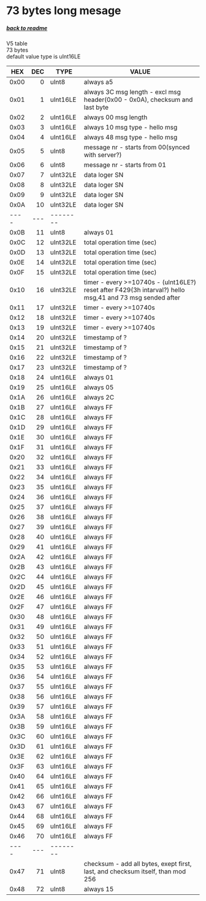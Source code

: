 # 73 bytes long mesage
##### [back to readme](../README.md)  
V5 table  
73 bytes   
default value type is uInt16LE  

| HEX  	| DEC 	| TYPE     	| VALUE                                                                                                     	|
|------	|-----:	|----------	|--------------------------------------------------------------------------------------------------------------	|
| 0x00 	| 0   	| uInt8    	| always a5                                                                                                 	|
| 0x01 	| 1   	| uInt16LE 	| always 3C msg length - excl msg header(0x00 - 0x0A), checksum and last byte                               	|
| 0x02 	| 2   	| uInt16LE 	| always 00 msg length                                                                                      	|
| 0x03 	| 3   	| uInt16LE 	| always 10 msg type - hello msg                                                                            	|
| 0x04 	| 4   	| uInt16LE 	| always 48 msg type - hello msg                                                                            	|
| 0x05 	| 5   	| uInt8    	| message nr - starts from 00(synced with server?)                                                          	|
| 0x06 	| 6   	| uInt8    	| message nr - starts from 01                                                                               	|
| 0x07 	| 7   	| uInt32LE 	| data loger SN                                                                                             	|
| 0x08 	| 8   	| uInt32LE 	| data loger SN                                                                                             	|
| 0x09 	| 9   	| uInt32LE 	| data loger SN                                                                                             	|
| 0x0A 	| 10  	| uInt32LE 	| data loger SN                                                                                             	|
| ---- 	| --- 	| -------- 	|                                                                                                           	|
| 0x0B 	| 11  	| uInt8    	| always 01                                                                                                 	|
| 0x0C 	| 12  	| uInt32LE 	| total operation time (sec)                                                                                	|
| 0x0D 	| 13  	| uInt32LE 	| total operation time (sec)                                                                                	|
| 0x0E 	| 14  	| uInt32LE 	| total operation time (sec)                                                                                	|
| 0x0F 	| 15  	| uInt32LE 	| total operation time (sec)                                                                                	|
| 0x10 	| 16  	| uInt32LE 	| timer - every >=10740s - (uInt16LE?) reset after F429(3h intarval?) hello msg,41 and 73 msg sended after  	|
| 0x11 	| 17  	| uInt32LE 	| timer - every >=10740s                                                                                    	|
| 0x12 	| 18  	| uInt32LE 	| timer - every >=10740s                                                                                    	|
| 0x13 	| 19  	| uInt32LE 	| timer - every >=10740s                                                                                    	|
| 0x14 	| 20  	| uInt32LE 	| timestamp of ?                                                                                            	|
| 0x15 	| 21  	| uInt32LE 	| timestamp of ?                                                                                            	|
| 0x16 	| 22  	| uInt32LE 	| timestamp of ?                                                                                            	|
| 0x17 	| 23  	| uInt32LE 	| timestamp of ?                                                                                            	|
| 0x18 	| 24  	| uInt16LE 	| always 01                                                                                                 	|
| 0x19 	| 25  	| uInt16LE 	| always 05                                                                                                 	|
| 0x1A 	| 26  	| uInt16LE 	| always 2C                                                                                                 	|
| 0x1B 	| 27  	| uInt16LE 	| always FF                                                                                                 	|
| 0x1C 	| 28  	| uInt16LE 	| always FF                                                                                                 	|
| 0x1D 	| 29  	| uInt16LE 	| always FF                                                                                                 	|
| 0x1E 	| 30  	| uInt16LE 	| always FF                                                                                                 	|
| 0x1F 	| 31  	| uInt16LE 	| always FF                                                                                                 	|
| 0x20 	| 32  	| uInt16LE 	| always FF                                                                                                 	|
| 0x21 	| 33  	| uInt16LE 	| always FF                                                                                                 	|
| 0x22 	| 34  	| uInt16LE 	| always FF                                                                                                 	|
| 0x23 	| 35  	| uInt16LE 	| always FF                                                                                                 	|
| 0x24 	| 36  	| uInt16LE 	| always FF                                                                                                 	|
| 0x25 	| 37  	| uInt16LE 	| always FF                                                                                                 	|
| 0x26 	| 38  	| uInt16LE 	| always FF                                                                                                 	|
| 0x27 	| 39  	| uInt16LE 	| always FF                                                                                                 	|
| 0x28 	| 40  	| uInt16LE 	| always FF                                                                                                 	|
| 0x29 	| 41  	| uInt16LE 	| always FF                                                                                                 	|
| 0x2A 	| 42  	| uInt16LE 	| always FF                                                                                                 	|
| 0x2B 	| 43  	| uInt16LE 	| always FF                                                                                                 	|
| 0x2C 	| 44  	| uInt16LE 	| always FF                                                                                                 	|
| 0x2D 	| 45  	| uInt16LE 	| always FF                                                                                                 	|
| 0x2E 	| 46  	| uInt16LE 	| always FF                                                                                                 	|
| 0x2F 	| 47  	| uInt16LE 	| always FF                                                                                                 	|
| 0x30 	| 48  	| uInt16LE 	| always FF                                                                                                 	|
| 0x31 	| 49  	| uInt16LE 	| always FF                                                                                                 	|
| 0x32 	| 50  	| uInt16LE 	| always FF                                                                                                 	|
| 0x33 	| 51  	| uInt16LE 	| always FF                                                                                                 	|
| 0x34 	| 52  	| uInt16LE 	| always FF                                                                                                 	|
| 0x35 	| 53  	| uInt16LE 	| always FF                                                                                                 	|
| 0x36 	| 54  	| uInt16LE 	| always FF                                                                                                 	|
| 0x37 	| 55  	| uInt16LE 	| always FF                                                                                                 	|
| 0x38 	| 56  	| uInt16LE 	| always FF                                                                                                 	|
| 0x39 	| 57  	| uInt16LE 	| always FF                                                                                                 	|
| 0x3A 	| 58  	| uInt16LE 	| always FF                                                                                                 	|
| 0x3B 	| 59  	| uInt16LE 	| always FF                                                                                                 	|
| 0x3C 	| 60  	| uInt16LE 	| always FF                                                                                                 	|
| 0x3D 	| 61  	| uInt16LE 	| always FF                                                                                                 	|
| 0x3E 	| 62  	| uInt16LE 	| always FF                                                                                                 	|
| 0x3F 	| 63  	| uInt16LE 	| always FF                                                                                                 	|
| 0x40 	| 64  	| uInt16LE 	| always FF                                                                                                 	|
| 0x41 	| 65  	| uInt16LE 	| always FF                                                                                                 	|
| 0x42 	| 66  	| uInt16LE 	| always FF                                                                                                 	|
| 0x43 	| 67  	| uInt16LE 	| always FF                                                                                                 	|
| 0x44 	| 68  	| uInt16LE 	| always FF                                                                                                 	|
| 0x45 	| 69  	| uInt16LE 	| always FF                                                                                                 	|
| 0x46 	| 70  	| uInt16LE 	| always FF                                                                                                 	|
| ---- 	| --- 	| -------- 	|                                                                                                           	|
| 0x47 	| 71  	| uInt8    	| checksum - add all bytes, exept first, last, and checksum itself, than mod 256                            	|
| 0x48 	| 72  	| uInt8    	| always 15                                                                                                 	|

